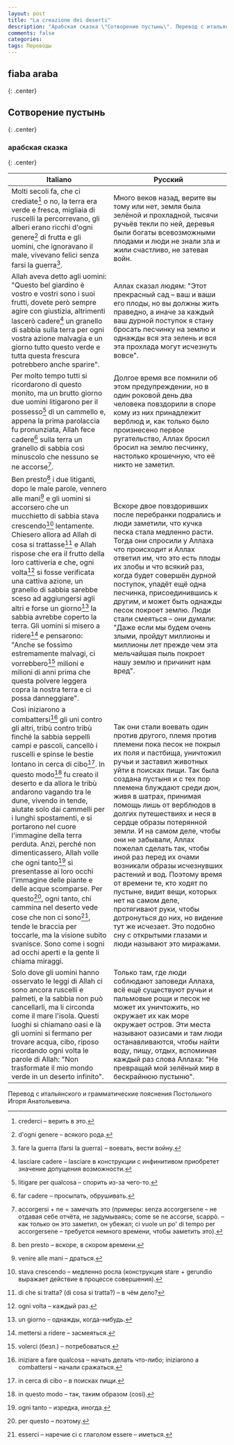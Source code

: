 ```yaml
---
layout: post
title: "La creazione dei deserti"
description: "Арабская сказка \"Сотворение пустынь\". Перевод с итальянского и грамматические пояснения Постольного Игоря Анатольевича."
comments: false
categories:
tags: Переводы
---
```


## fiaba araba
{: .center}

## Сотворение пустынь
{: .center}

### арабская сказка
{: .center}

| Italiano | Русский |
|----------|---------|
|Molti secoli fa, che ci crediate[^1] o no, la terra era verde e fresca, migliaia di ruscelli la percorrevano, gli alberi erano ricchi d'ogni genere[^2] di frutta e gli uomini, che ignoravano il male, vivevano felici senza farsi la guerra[^3].|Много веков назад, верите вы тому или нет, земля была зелёной и прохладной, тысячи ручьёв текли по ней, деревья были богаты всевозможными плодами и люди не знали зла и жили счастливо, не затевая войн.|
|Allah aveva detto agli uomini: "Questo bel giardino è vostro e vostri sono i suoi frutti, dovete però sempre agire con giustizia, altrimenti lascerò cadere[^4] un granello di sabbia sulla terra per ogni vostra azione malvagia e un giorno tutto questo verde e tutta questa frescura potrebbero anche sparire".|Аллах сказал людям: "Этот прекрасный сад – ваш и ваши его плоды, но вы должны жить праведно, а иначе за каждый ваш дурной поступок я стану бросать песчинку на землю и однажды вся эта зелень и вся эта прохлада могут исчезнуть вовсе".|
|Per molto tempo tutti si ricordarono di questo monito, ma un brutto giorno due uomini litigarono per il possesso[^5] di un cammello e, appena la prima parolaccia fu pronunziata, Allah fece cadere[^6] sulla terra un granello di sabbia così minuscolo che nessuno se ne accorse[^7].|Долгое время все помнили об этом предупреждении, но в один роковой день два человека повздорили в споре кому из них принадлежит верблюд и, как только было произнесено первое ругательство, Аллах бросил бросил на землю песчинку, настолько крошечную, что её никто не заметил.|
|Ben presto[^8] i due litiganti, dopo le male parole, vennero alle mani[^9] e gli uomini si accorsero che un mucchietto di sabbia stava crescendo[^10] lentamente. Chiesero allora ad Allah di cosa si trattasse[^11] e Allah rispose che era il frutto della loro cattiveria e che, ogni volta[^12] si fosse verificata una cattiva azione, un granello di sabbia sarebbe sceso ad aggiungersi agli altri e forse un giorno[^13] la sabbia avrebbe coperto la terra. Gli uomini si misero a ridere[^14] e pensarono: "Anche se fossimo estremamente malvagi, ci vorrebbero[^15] milioni e milioni di anni prima che questa polvere leggera copra la nostra terra e ci possa danneggiare".|Вскоре двое повздоривших после перебранки подрались и люди заметили, что кучка песка стала медленно расти. Тогда они спросили у Аллаха что происходит и Аллах ответил им, что это есть плоды их злобы и что всякий раз, когда будет совершён дурной поступок, упадёт ещё одна песчинка, присоединившись к другим, и может быть однажды песок покроет землю. Люди стали смеяться – они думали: "Даже если мы будем очень злыми, пройдут миллионы и миллионы лет прежде чем эта мельчайшая пыль покроет нашу землю и причинит нам вред".|
|Così iniziarono a combattersi[^16] gli uni contro gli altri, tribù contro tribù finché la sabbia seppellì campi e pascoli, cancellò i ruscelli e spinse le bestie lontano in cerca di cibo[^17]. In questo modo[^18] fu creato il deserto e da allora le tribù andarono vagando tra le dune, vivendo in tende, aiutate solo dai cammelli per i lunghi spostamenti, e si portarono nel cuore l'immagine della terra perduta. Anzi, perché non dimenticassero, Allah volle che ogni tanto[^19] si presentasse ai loro occhi l'immagine delle piante e delle acque scomparse. Per questo[^20], ogni tanto, chi cammina nel deserto vede cose che non ci sono[^21], tende le braccia per toccarle, ma la visione subito svanisce. Sono come i sogni ad occhi aperti e la gente li chiama miraggi.|Так они стали воевать один против другого, племя против племени пока песок не покрыл их поля и пастбища, уничтожил ручьи и заставил животных уйти в поисках пищи. Так была создана пустыня и с тех пор племена блуждают среди дюн, живя в шатрах, принимая помощь лишь от верблюдов в долгих путешествиях и неся в сердце образы потерянной земли. И на самом деле, чтобы они не забывали, Аллах пожелал сделать так, чтобы иной раз перед их очами возникали образы исчезнувших растений и вод. Поэтому время от времени те, кто ходят по пустыне, видит вещи, которых нет на самом деле, протягивают руки, чтобы дотронуться до них, но видение тут же исчезает. Это подобно сну с открытыми глазами и люди называют это миражами.|
|Solo dove gli uomini hanno osservato le leggi di Allah ci sono ancora ruscelli e palmeti, e la sabbia non può cancellarli, ma li circonda come il mare l'isola. Questi luoghi si chiamano oasi e là gli uomini si fermano per trovare acqua, cibo, riposo ricordando ogni volta le parole di Allah: "Non trasformate il mio mondo verde in un deserto infinito".|Только там, где люди соблюдают заповеди Аллаха, всё ещё существуют ручьи и пальмовые рощи и песок не может их уничтожить, но окружает их как море окружает остров. Эти места называют оазисами и там люди останавливаются, чтобы найти воду, пищу, отдых, вспоминая каждый раз слова Аллаха: "Не превращай мой зелёный мир в бескрайнюю пустыню".|

Перевод с итальянского и грамматические пояснения Постольного Игоря Анатольевича.

[^1]: crederci – верить в это.

[^2]: d'ogni genere – всякого рода.

[^3]: fare la guerra (farsi la guerra) – воевать, вести войну.

[^4]: lasciare cadere – lasciare в конструкции с инфинитивом приобретет значение допущения возможности.

[^5]: litigare per qualcosa – спорить из-за чего-то.

[^6]: far cadere – просыпать, обрушивать.

[^7]: accorgersi + ne = замечать это (примеры: senza accorgersene – не отдавая себе отчёта, не задумываясь; come se ne accorse, scappò. – как только он это заметил, он убежал; ci vuole un po' di tempo per accorgersene – требуется немного времени, чтобы эаметить это).

[^8]: ben presto – вскоре, в скором времени.

[^9]: venire alle mani – драться.

[^10]: stava crescendo – медленно росла (конструкция stare + gerundio выражает действие в процессе совершения).

[^11]: di che si tratta? (di cosa si tratta?) – в чём дело?

[^12]: ogni volta – каждый раз.

[^13]: un giorno – однажды, когда-нибудь.

[^14]: mettersi a ridere – засмеяться.

[^15]: volerci (безл.) – потребоваться.

[^16]: iniziare a fare qualcosa – начать делать что-либо; iniziarono a combattersi – начали сражаться.

[^17]: in cerca di cibo – в поисках пищи.

[^18]: in questo modo – так, таким образом (così).

[^19]: ogni tanto – изредка, иногда.

[^20]: per questo – поэтому.

[^21]: esserci – наречие ci с глаголом essere – иметься.
